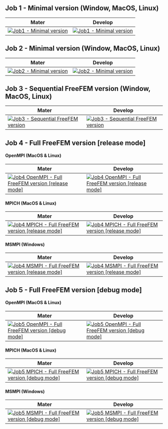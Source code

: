 ## Job 1 - Minimal version (Window, MacOS, Linux)

| Mater                                                                                                                                                                                             | Develop                                                                                                                                                                                            |
| ------------------------------------------------------------------------------------------------------------------------------------------------------------------------------------------------- | -------------------------------------------------------------------------------------------------------------------------------------------------------------------------------------------------- |
| [![Job1 - Minimal version](https://github.com/FreeFem/FreeFem-sources/actions/workflows/job1.yml/badge.svg?branch=master)](https://github.com/FreeFem/FreeFem-sources/actions/workflows/job1.yml) | [![Job1 - Minimal version](https://github.com/FreeFem/FreeFem-sources/actions/workflows/job1.yml/badge.svg?branch=develop)](https://github.com/FreeFem/FreeFem-sources/actions/workflows/job1.yml) |

## Job 2 - Minimal version (Window, MacOS, Linux)

| Mater                                                                                                                                                                                             | Develop                                                                                                                                                                                            |
| ------------------------------------------------------------------------------------------------------------------------------------------------------------------------------------------------- | -------------------------------------------------------------------------------------------------------------------------------------------------------------------------------------------------- |
| [![Job2 - Minimal version](https://github.com/FreeFem/FreeFem-sources/actions/workflows/job2.yml/badge.svg?branch=master)](https://github.com/FreeFem/FreeFem-sources/actions/workflows/job2.yml) | [![Job2 - Minimal version](https://github.com/FreeFem/FreeFem-sources/actions/workflows/job2.yml/badge.svg?branch=develop)](https://github.com/FreeFem/FreeFem-sources/actions/workflows/job2.yml) |

## Job 3 - Sequential FreeFEM version (Window, MacOS, Linux)

| Mater                                                                                                                                                                                                        | Develop                                                                                                                                                                                                       |
| ------------------------------------------------------------------------------------------------------------------------------------------------------------------------------------------------------------ | ------------------------------------------------------------------------------------------------------------------------------------------------------------------------------------------------------------- |
| [![Job3 - Sequential FreeFEM version](https://github.com/FreeFem/FreeFem-sources/actions/workflows/job3.yml/badge.svg?branch=master)](https://github.com/FreeFem/FreeFem-sources/actions/workflows/job3.yml) | [![Job3 - Sequential FreeFEM version](https://github.com/FreeFem/FreeFem-sources/actions/workflows/job3.yml/badge.svg?branch=develop)](https://github.com/FreeFem/FreeFem-sources/actions/workflows/job3.yml) |

## Job 4 - Full FreeFEM version [release mode]

#### OpenMPI (MacOS & Linux)

| Mater                                                                                                                                                                                                                                         | Develop                                                                                                                                                                                                                                        |
| --------------------------------------------------------------------------------------------------------------------------------------------------------------------------------------------------------------------------------------------- | ---------------------------------------------------------------------------------------------------------------------------------------------------------------------------------------------------------------------------------------------- |
| [![Job4 OpenMPI - Full FreeFEM version [release mode]](https://github.com/FreeFem/FreeFem-sources/actions/workflows/job4-openmpi.yml/badge.svg?branch=master)](https://github.com/FreeFem/FreeFem-sources/actions/workflows/job4-openmpi.yml) | [![Job4 OpenMPI - Full FreeFEM version [release mode]](https://github.com/FreeFem/FreeFem-sources/actions/workflows/job4-openmpi.yml/badge.svg?branch=develop)](https://github.com/FreeFem/FreeFem-sources/actions/workflows/job4-openmpi.yml) |

#### MPICH (MacOS & Linux)

| Mater                                                                                                                                                                                                                                   | Develop                                                                                                                                                                                                                                  |
| --------------------------------------------------------------------------------------------------------------------------------------------------------------------------------------------------------------------------------------- | ---------------------------------------------------------------------------------------------------------------------------------------------------------------------------------------------------------------------------------------- |
| [![Job4 MPICH - Full FreeFEM version [release mode]](https://github.com/FreeFem/FreeFem-sources/actions/workflows/job4-mpich.yml/badge.svg?branch=master)](https://github.com/FreeFem/FreeFem-sources/actions/workflows/job4-mpich.yml) | [![Job4 MPICH - Full FreeFEM version [release mode]](https://github.com/FreeFem/FreeFem-sources/actions/workflows/job4-mpich.yml/badge.svg?branch=develop)](https://github.com/FreeFem/FreeFem-sources/actions/workflows/job4-mpich.yml) |

#### MSMPI (Windows)

| Mater                                                                                                                                                                                                                                   | Develop                                                                                                                                                                                                                                  |
| --------------------------------------------------------------------------------------------------------------------------------------------------------------------------------------------------------------------------------------- | ---------------------------------------------------------------------------------------------------------------------------------------------------------------------------------------------------------------------------------------- |
| [![Job4 MSMPI - Full FreeFEM version [release mode]](https://github.com/FreeFem/FreeFem-sources/actions/workflows/job4-msmpi.yml/badge.svg?branch=master)](https://github.com/FreeFem/FreeFem-sources/actions/workflows/job4-msmpi.yml) | [![Job4 MSMPI - Full FreeFEM version [release mode]](https://github.com/FreeFem/FreeFem-sources/actions/workflows/job4-msmpi.yml/badge.svg?branch=develop)](https://github.com/FreeFem/FreeFem-sources/actions/workflows/job4-msmpi.yml) |

## Job 5 - Full FreeFEM version [debug mode]

#### OpenMPI (MacOS & Linux)

| Mater                                                                                                                                                                                                                                       | Develop                                                                                                                                                                                                                                      |
| ------------------------------------------------------------------------------------------------------------------------------------------------------------------------------------------------------------------------------------------- | -------------------------------------------------------------------------------------------------------------------------------------------------------------------------------------------------------------------------------------------- |
| [![Job5 OpenMPI - Full FreeFEM version [debug mode]](https://github.com/FreeFem/FreeFem-sources/actions/workflows/job5-openmpi.yml/badge.svg?branch=master)](https://github.com/FreeFem/FreeFem-sources/actions/workflows/job5-openmpi.yml) | [![Job5 OpenMPI - Full FreeFEM version [debug mode]](https://github.com/FreeFem/FreeFem-sources/actions/workflows/job5-openmpi.yml/badge.svg?branch=develop)](https://github.com/FreeFem/FreeFem-sources/actions/workflows/job5-openmpi.yml) |

#### MPICH (MacOS & Linux)

| Mater                                                                                                                                                                                                                                 | Develop                                                                                                                                                                                                                                |
| ------------------------------------------------------------------------------------------------------------------------------------------------------------------------------------------------------------------------------------- | -------------------------------------------------------------------------------------------------------------------------------------------------------------------------------------------------------------------------------------- |
| [![Job5 MPICH - Full FreeFEM version [debug mode]](https://github.com/FreeFem/FreeFem-sources/actions/workflows/job5-mpich.yml/badge.svg?branch=master)](https://github.com/FreeFem/FreeFem-sources/actions/workflows/job5-mpich.yml) | [![Job5 MPICH - Full FreeFEM version [debug mode]](https://github.com/FreeFem/FreeFem-sources/actions/workflows/job5-mpich.yml/badge.svg?branch=develop)](https://github.com/FreeFem/FreeFem-sources/actions/workflows/job5-mpich.yml) |

#### MSMPI (Windows)

| Mater                                                                                                                                                                                                                                 | Develop                                                                                                                                                                                                                               |
| ------------------------------------------------------------------------------------------------------------------------------------------------------------------------------------------------------------------------------------- | ------------------------------------------------------------------------------------------------------------------------------------------------------------------------------------------------------------------------------------- |
| [![Job5 MSMPI - Full FreeFEM version [debug mode]](https://github.com/FreeFem/FreeFem-sources/actions/workflows/job5-msmpi.yml/badge.svg?branch=master)](https://github.com/FreeFem/FreeFem-sources/actions/workflows/job5-msmpi.yml) | [![Job5 MSMPI - Full FreeFEM version [debug mode]](https://github.com/FreeFem/FreeFem-sources/actions/workflows/job5-msmpi.yml/badge.svg?branch=master)](https://github.com/FreeFem/FreeFem-sources/actions/workflows/job5-msmpi.yml) |
